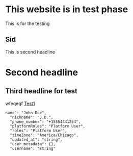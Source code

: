 # This website is in test phase
This is for the testing
## Sid
This is second headline

# Second headline

## Third headline for test
wfeqeqf
[Test1](Test1.md)

```
name": "John Doe",
  "nickname": "J.D.",
  "phone_number": "+15554441234",
  "platformRoles": "Platform User",
  "roles": "Platform User",
  "timeZone": "America/Chicago",
  "updated_at": "string",
  "user_metadata": {},
  "username": "string"

```
